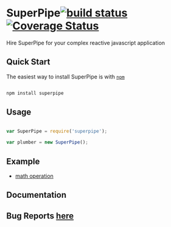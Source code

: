 # SuperPipe[![build status](https://travis-ci.org/lsm/superpipe.svg?branch=master)](http://travis-ci.org/lsm/superpipe) [![Coverage Status](https://coveralls.io/repos/lsm/superpipe/badge.svg?branch=master&service=github)](https://coveralls.io/github/lsm/superpipe?branch=master)

Hire SuperPipe for your complex reactive javascript application

##  Quick Start

The easiest way to install SuperPipe is with [`npm`](http://npmjs.org)

```sh

npm install superpipe

```

##  Usage

```javascript

var SuperPipe = require('superpipe');

var plumber = new SuperPipe();

```

##  Example

*  [math operation](https://github.com/lsm/superpipe/tree/master/example/math-operation)

##  Documentation


##  Bug Reports [here](https://github.com/lsm/superpipe/issues)

